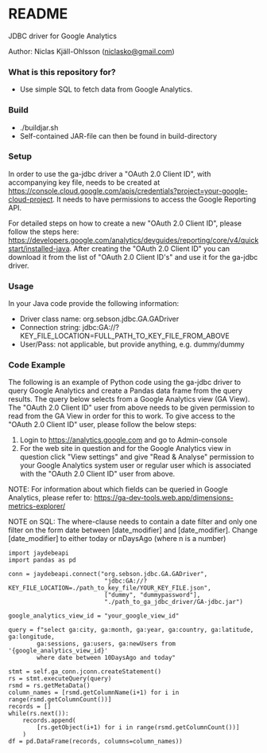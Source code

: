 # README #

JDBC driver for Google Analytics

Author: Niclas Kjäll-Ohlsson (niclasko@gmail.com)

### What is this repository for? ###

* Use simple SQL to fetch data from Google Analytics.

### Build ###

* ./buildjar.sh
* Self-contained JAR-file can then be found in build-directory

### Setup ###

In order to use the ga-jdbc driver a "OAuth 2.0 Client ID", with accompanying key file, needs to be created at https://console.cloud.google.com/apis/credentials?project=your-google-cloud-project. It needs to have permissions to access the Google Reporting API.

For detailed steps on how to create a new "OAuth 2.0 Client ID", please follow the steps here: https://developers.google.com/analytics/devguides/reporting/core/v4/quickstart/installed-java. After creating the "OAuth 2.0 Client ID" you can download it from the list of "OAuth 2.0 Client ID's" and use it for the ga-jdbc driver.

### Usage ###

In your Java code provide the following information:

* Driver class name: org.sebson.jdbc.GA.GADriver
* Connection string: jdbc:GA://?KEY_FILE_LOCATION=FULL_PATH_TO_KEY_FILE_FROM_ABOVE
* User/Pass: not applicable, but provide anything, e.g. dummy/dummy

### Code Example ###

The following is an example of Python code using the ga-jdbc driver to query Google Analytics and create a Pandas data frame from the query results. The query below selects from a Google Analytics view (GA View). The "OAuth 2.0 Client ID" user from above needs to be given permission to read from the GA View in order for this to work. To give access to the "OAuth 2.0 Client ID" user, please follow the below steps:

1. Login to https://analytics.google.com and go to Admin-console
2. For the web site in question and for the Google Analytics view in question click "View settings" and give "Read & Analyse"
 permission to your Google Analytics system user or regular user which is associated with the "OAuth 2.0 Client ID" user from above.
   
NOTE:
For information about which fields can be queried in Google Analytics, please refer to: https://ga-dev-tools.web.app/dimensions-metrics-explorer/

NOTE on SQL:
The where-clause needs to contain a date filter and only one filter on the form date between [date_modifier] and [date_modifier]. Change [date_modifier] to either today or nDaysAgo (where n is a number)
```
import jaydebeapi
import pandas as pd

conn = jaydebeapi.connect("org.sebson.jdbc.GA.GADriver",
                           "jdbc:GA://?KEY_FILE_LOCATION=./path_to_key_file/YOUR_KEY_FILE.json",
                           ["dummy", "dummypassword"],
                           "./path_to_ga_jdbc_driver/GA-jdbc.jar")

google_analytics_view_id = "your_google_view_id"

query = f"select ga:city, ga:month, ga:year, ga:country, ga:latitude, ga:longitude,
        ga:sessions, ga:users, ga:newUsers from '{google_analytics_view_id}'
        where date between 10DaysAgo and today"

stmt = self.ga_conn.jconn.createStatement()
rs = stmt.executeQuery(query)
rsmd = rs.getMetaData()
column_names = [rsmd.getColumnName(i+1) for i in range(rsmd.getColumnCount())]
records = []
while(rs.next()):
    records.append(
        [rs.getObject(i+1) for i in range(rsmd.getColumnCount())]
    )
df = pd.DataFrame(records, columns=column_names))
```